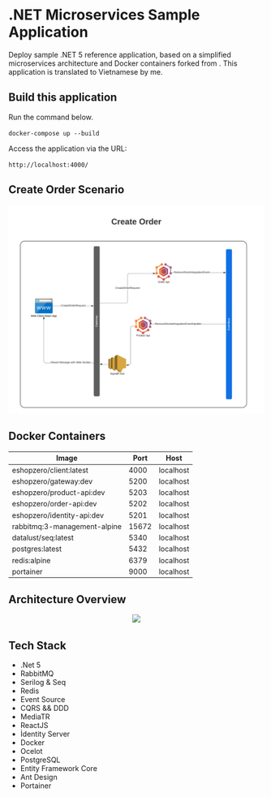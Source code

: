 # .NET Microservices Sample Application

Deploy sample .NET 5 reference application, based on a simplified microservices architecture and Docker containers forked from [](https://github.com/oguzzaydin/eshopzero). This application is translated to Vietnamese by me.

## Build this application

Run the command below.

`docker-compose up --build`

Access the application via the URL:

`http://localhost:4000/`

## Create Order Scenario

<p align="center">
  <img src="https://raw.githubusercontent.com/oguzzaydin/eshopzero/main/img/create-order-screenshot.png" />
</p>

## Docker Containers

| Image   | Port  | Host   | 
|---|---|---|
|  eshopzero/client:latest  | 4000  | localhost  |
|  eshopzero/gateway:dev |  5200 | localhost  |
|  eshopzero/product-api:dev | 5203  | localhost  |
|  eshopzero/order-api:dev | 5202  | localhost  |
|  eshopzero/identity-api:dev | 5201  | localhost  |
|  rabbitmq:3-management-alpine | 15672  | localhost  |
|  datalust/seq:latest | 5340  | localhost  |
|  postgres:latest | 5432  | localhost  |
|  redis:alpine | 6379  | localhost  |
|  portainer | 9000  | localhost  |

## Architecture Overview

<p align="center">
  <img src="https://raw.githubusercontent.com/quochuyy10217/eshopzero/main/img/microservice-architecture.png" />
</p>

## Tech Stack

- .Net 5
- RabbitMQ
- Serilog & Seq 
- Redis
- Event Source
- CQRS && DDD
- MediaTR
- ReactJS
- İdentity Server
- Docker
- Ocelot
- PostgreSQL
- Entity Framework Core
- Ant Design
- Portainer